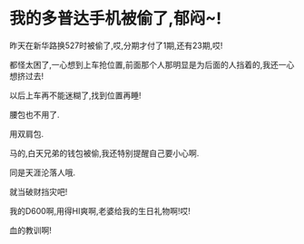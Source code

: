 # 我的多普达手机被偷了,郁闷~!


昨天在新华路换527时被偷了,哎,分期才付了1期,还有23期,哎!

都怪太困了,一心想到上车抢位置,前面那个人那明显是为后面的人挡着的,我还一心想挤过去!

以后上车再不能迷糊了,找到位置再睡!

腰包也不用了.

用双肩包.

马的,白天兄弟的钱包被偷,我还特别提醒自己要小心啊.

同是天涯沦落人哦.

就当破财挡灾吧!

我的D600啊,用得HI爽啊,老婆给我的生日礼物啊!哎!

血的教训啊!
